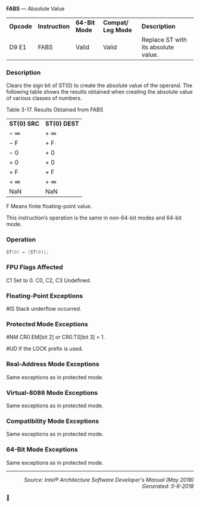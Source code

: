<b>FABS</b> — Absolute Value
<table>
	<tr>
		<td><b>Opcode</b></td>
		<td><b>Instruction</b></td>
		<td><b>64-Bit Mode</b></td>
		<td><b>Compat/ Leg Mode</b></td>
		<td><b>Description</b></td>
	</tr>
	<tr>
		<td>D9 E1</td>
		<td>FABS</td>
		<td>Valid</td>
		<td>Valid</td>
		<td>Replace ST with its absolute value.</td>
	</tr>
</table>


### Description
Clears the sign bit of ST(0) to create the absolute value of the operand. The following table shows the results
obtained when creating the absolute value of various classes of numbers.

Table 3-17.  Results Obtained from FABS
<table>
	<tr>
		<td><b>ST(0) SRC</b></td>
		<td><b>ST(0) DEST</b></td>
	</tr>
	<tr>
		<td>− ∞</td>
		<td>+ ∞</td>
	</tr>
	<tr>
		<td>− F</td>
		<td>+ F</td>
	</tr>
	<tr>
		<td>− 0</td>
		<td>+ 0</td>
	</tr>
	<tr>
		<td>+ 0</td>
		<td>+ 0</td>
	</tr>
	<tr>
		<td>+ F</td>
		<td>+ F</td>
	</tr>
	<tr>
		<td>+ ∞</td>
		<td>+ ∞</td>
	</tr>
	<tr>
		<td>NaN</td>
		<td>NaN</td>
	</tr>
</table>

F Means finite floating-point value.

This instruction’s operation is the same in non-64-bit modes and 64-bit mode.

### Operation

```java
ST(0) ← |ST(0)|;
```
### FPU Flags Affected

C1
Set to 0.
C0, C2, C3
Undefined.

### Floating-Point Exceptions

<p>#IS
Stack underflow occurred.

### Protected Mode Exceptions

<p>#NM
CR0.EM[bit 2] or CR0.TS[bit 3] = 1.
<p>#UD
If the LOCK prefix is used.

### Real-Address Mode Exceptions

Same exceptions as in protected mode.

### Virtual-8086 Mode Exceptions

Same exceptions as in protected mode.

### Compatibility Mode Exceptions

Same exceptions as in protected mode.

### 64-Bit Mode Exceptions

Same exceptions as in protected mode.

 --- 
<p align="right"><i>Source: Intel® Architecture Software Developer's Manual (May 2018)<br>Generated: 5-6-2018</i></p>
